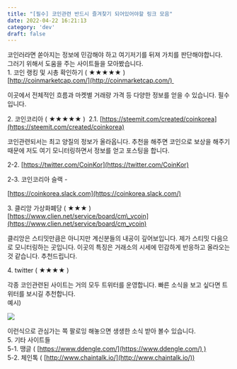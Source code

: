 ```yaml
---
title: "[필수] 코인관련 반드시 즐겨찾기 되어있어야할 링크 모음"
date: 2022-04-22 16:21:13
category: 'dev'
draft: false
---
```


코인러라면 쏟아지는 정보에 민감해야 하고 여기저기를 뒤져 가치를 판단해야합니다.   
그러기 위해서 도움을 주는 사이트들을 모아봤습니다.   
1\. 코인 랭킹 및 시총 확인하기 ( ★★★★★ )  
[http://coinmarketcap.com/](http://coinmarketcap.com/) 

  

이곳에서 전체적인 흐름과 마켓별 거래량 가격 등 다양한 정보를 얻을 수 있습니다. 필수입니다.  
  
2\. 코인코리아 ( ★★★★★ )  2.1. [https://steemit.com/created/coinkorea](https://steemit.com/created/coinkorea)

  

코인관련되서는 최고 양질의 정보가 올라옵니다. 추천을 해주면 코인으로 보상을 해주기때문에 저도 여기 모니터링하면서 정보를 얻고 포스팅을 합니다.  
  

2-2. [https://twitter.com/CoinKor](https://twitter.com/CoinKor)

  

2-3. 코인코리아 슬랙 - 

[https://coinkorea.slack.com](https://coinkorea.slack.com/)  

  

3\. 클리앙 가상화폐당 ( ★★★ )  
[https://www.clien.net/service/board/cm\_vcoin](https://www.clien.net/service/board/cm_vcoin)

  

클리앙은 스티밋만큼은 아니지만 계신분들의 내공이 깊어보입니다. 제가 스티밋 다음으로 모니터링하는 곳입니다. 이곳의 특징은 거래소의 시세에 민감하게 반응하고 올라오는것 같습니다. 추천드립니다. 

  

4\. twitter ( ★★★★ )

  
각종 코인관련된 사이트는 거의 모두 트위터를 운영합니다. 빠른 소식을 보고 싶다면 트위터를 보시길 추천합니다.  
예시)

  

![](http://blogfiles.naver.net/MjAxNzA3MDFfMjkg/MDAxNDk4ODY2OTYzODAw.54yeWQXqyvZUxldb1g4Q1A7OD577Fx4mrg5eXZ_Oxvgg.r-G8nCHm31Z-Umd37lrBcYERer73WFljM-uJTZkzBr0g.PNG.nhj7/image.png?type=w1)

  

이런식으로 관심가는 쪽 팔로잉 해놓으면 생생한 소식 받아 볼수 있습니다.   
5\. 기타 사이트들  
5-1. 땡글 ( [https://www.ddengle.com/](https://www.ddengle.com/) )  
5-2. 체인톡 ( [](https://www.ddengle.com/)[http://www.chaintalk.io/](http://www.chaintalk.io/))
